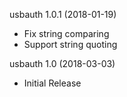 usbauth 1.0.1 (2018-01-19)
  * Fix string comparing
  * Support string quoting

usbauth 1.0 (2018-03-03)
  * Initial Release
